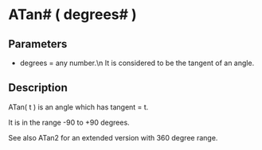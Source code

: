 # ATan# ( degrees# )

## Parameters

- degrees = any number.\n It is considered to be the tangent of an angle.

## Description

ATan( t ) is an angle which has tangent = t.It is in the range -90 to +90 degrees.See also ATan2 for an extended version with 360 degree range.